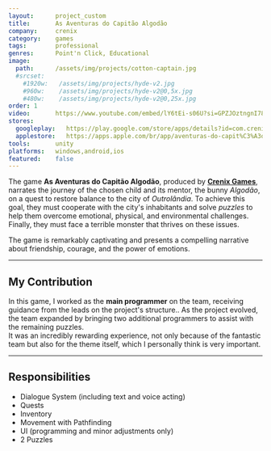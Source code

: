 ```yaml
---
layout:      project_custom
title:       As Aventuras do Capitão Algodão
company:     crenix
category:    games
tags:        professional
genres:      Point'n Click, Educational
image:
  path:      /assets/img/projects/cotton-captain.jpg
  #srcset:
    #1920w:   /assets/img/projects/hyde-v2.jpg
    #960w:    /assets/img/projects/hyde-v2@0,5x.jpg
    #480w:    /assets/img/projects/hyde-v2@0,25x.jpg
order: 1
video:       https://www.youtube.com/embed/lY6tEi-s06U?si=GPZJOztngnI78tRf
stores:
  googleplay:   https://play.google.com/store/apps/details?id=com.crenixgames.pgl.aventurasdocapitaoalgodao&hl=pt&gl=US
  applestore:   https://apps.apple.com/br/app/aventuras-do-capit%C3%A3o-algod%C3%A3o/id1621639423?l=en
tools:       unity
platforms:   windows,android,ios
featured:    false
---
```

<!-- This is commented out. -->

The game **As Aventuras do Capitão Algodão**, produced by [**Crenix Games**][crenix], narrates the journey of the chosen child and its mentor, the bunny *Algodão*, on a quest to restore balance to the city of *Outrolândia*. To achieve this goal, they must cooperate with the city's inhabitants and solve *puzzles* to help them overcome emotional, physical, and environmental challenges. Finally, they must face a terrible monster that thrives on these issues.

The game is remarkably captivating and presents a compelling narrative about friendship, courage, and the power of emotions.

***

## My Contribution
In this game, I worked as the **main programmer** on the team, receiving guidance from the leads on the project's structure..
As the project evolved, the team expanded by bringing two additional programmers to assist with the remaining puzzles.  
It was an incredibly rewarding experience, not only because of the fantastic team but also for the theme itself, which I personally think is very important.

***

## Responsibilities
- Dialogue System (including text and voice acting)
- Quests
- Inventory
- Movement with Pathfinding
- UI (programming and minor adjustments only)
- 2 Puzzles

[crenix]: https://www.linkedin.com/company/crenix-games/